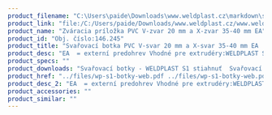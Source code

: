```yaml
---
product_filename: "C:\Users\paide\Downloads\www.weldplast.cz\markdown\svarovaci-botka-pvc-v-svar-20-mm-a-x-svar-35-40-mm-ea.md"
product_link: "file:/C:/Users/paide/Downloads/www.weldplast.cz/www.weldplast.cz/sk/svarovaci-botka-pvc-v-svar-20-mm-a-x-svar-35-40-mm-ea"
product_name: "Zváracia príložka PVC V-zvar 20 mm a X-zvar 35-40 mm EA"
product_id: "Obj. číslo:146.245"
product_title: "Svařovací botka PVC V-svar 20 mm a X-svar 35-40 mm EA | Weldplast"
product_desc: "EA  = externí predohrev Vhodné pre extrudéry:WELDPLAST S2 PVCWELDPLAST S4WELDPLAST S6"
product_specs: ""
product_downloads: "Svařovací botky - WELDPLAST S1 stiahnuť  Svařovací botky - FUSION 2/3/3C WELDPLAST S2 stiahnuť  Svařovací botky - WELDPLAST S2 PVC S4 S6 stiahnuť"
product_href: "../files/wp-s1-botky-web.pdf ../files/wp-s1-botky-web.pdf ../files/prehled-botek-fusion-2-3-3c-weldplast-s21.pdf ../files/prehled-botek-fusion-2-3-3c-weldplast-s21.pdf ../files/prehled-botek-weldplast-s2pvc-s4-s62.pdf ../files/prehled-botek-weldplast-s2pvc-s4-s62.pdf"
product_desc_2: "EA  = externí predohrev Vhodné pre extrudéry:WELDPLAST S2 PVCWELDPLAST S4WELDPLAST S6"
product_accessories: ""
product_similar: ""
---
```

